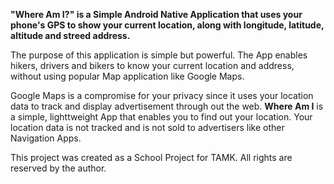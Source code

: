 <p><b>"Where Am I?" is a Simple Android Native Application that uses your phone's GPS to show your current location, along with longitude, latitude, altitude and streed address.</b></p>

<p> The purpose of this application is simple but powerful. The App enables hikers, drivers and bikers to know your current location and address, without using popular Map application like Google Maps.</p>
<p> Google Maps is a compromise for your privacy since it uses your location data to track and display advertisement through out the web. <b>Where Am I</b> is a simple, lighttweight App that enables you to find out your location. Your location data is not tracked and is not sold to advertisers like other Navigation Apps. </p>
<p> This project was created as a School Project for TAMK. All rights are reserved by the author.</p>